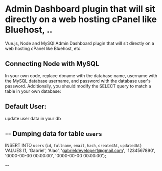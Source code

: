 # Admin Dashboard plugin that will sit directly on a web hosting cPanel like Bluehost, ..
Vue.js, Node and MySQl Admin Dashboard plugin that will sit directly on a web hosting cPanel like Bluehost, etc.
 
 ## Connecting Node with MySQL
 
 In your own code, replace dbname with the database name, username with the MySQL database username, and password with the database user's password. Additionally, you should modify the SELECT query to match a table in your own database:
 
 ## Default User: 
 
update  user data in your db
 
 
-- Dumping data for table `users`
--

INSERT INTO `users` (`id`, `fullname`, `email`, `hash`, `createdAt`, `updatedAt`) VALUES
(1, 'Gabriel', 'Alao', 'gabrieldeveloper1@gmail.com', '1234567890', '0000-00-00 00:00:00', '0000-00-00 00:00:00');

--
